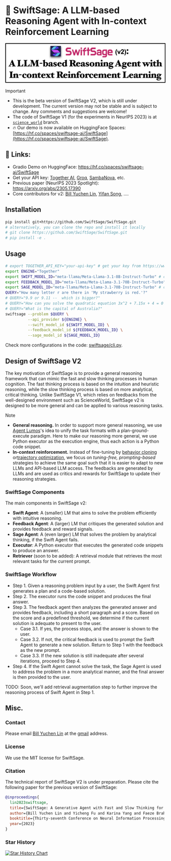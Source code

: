 # 🤖 SwiftSage: A LLM-based Reasoning Agent with In-context Reinforcement Learning

<!-- add a banner img for s2_banner.png -->
<!-- add a banner img for s2_banner.png with a black border -->
<img src="s2_banner.png" alt="SwiftSage Banner" style="border: 2px solid black;" />

> [!IMPORTANT]
> - This is the beta version of SwiftSage V2, which is still under development. The current version may not be stable and is subject to change. Any comments and suggestions are welcome! 
> - The code of SwiftSage V1 (for the experiments in NeurIPS 2023) is at [`science_world`](https://github.com/SwiftSage/SwiftSage/tree/science_world) branch.
> - 🔥 Our demo is now available on HuggingFace Spaces: [https://hf.co/spaces/swiftsage-ai/SwiftSage](https://hf.co/spaces/swiftsage-ai/SwiftSage). 


<!-- Github Readme Important Callout box note -->
## 🔗 Links:
- Gradio Demo on HuggingFace: https://hf.co/spaces/swiftsage-ai/SwiftSage
- Get your API key: [Together AI](https://www.together.ai), [Groq](https://groq.com/), [SambaNova](https://www.sambanova.ai), etc.
- Previous paper (NeurIPS 2023 Spotlight): https://arxiv.org/abs/2305.17390 
- Core contributors for v2: [Bill Yuchen Lin](https://yuchenlin.xyz/), [Yifan Song](https://scholar.google.com/citations?user=b_HfZhQAAAAJ&hl=en), .... 

## Installation

```bash
pip install git+https://github.com/SwiftSage/SwiftSage.git  
# alternatively, you can clone the repo and install it locally
# git clone https://github.com/SwiftSage/SwiftSage.git
# pip install -e .
```

## Usage

```bash
# export TOGETHER_API_KEY="your-api-key" # get your key from https://www.together.ai
export ENGINE="Together"
export SWIFT_MODEL_ID="meta-llama/Meta-Llama-3.1-8B-Instruct-Turbo" # can be 70B for more complex reasoning
export FEEDBACK_MODEL_ID="meta-llama/Meta-Llama-3.1-70B-Instruct-Turbo" 
export SAGE_MODEL_ID="meta-llama/Meta-Llama-3.1-70B-Instruct-Turbo" # can be 405B for more complex reasoning
QUERY="How many letter r are there in 'My strawberry is red.'?"
# QUERY="9.9 or 9.11 --  which is bigger?"
# QUERY="How can you solve the quadratic equation 3x^2 + 7.15x + 4 = 0 using the quadratic formula?"
# QUERY="What is the capital of Australia?"
swiftsage --problem $QUERY \
          --api_provider ${ENGINE} \
          --swift_model_id ${SWIFT_MODEL_ID} \
          --feedback_model_id ${FEEDBACK_MODEL_ID} \
          --sage_model_id ${SAGE_MODEL_ID}
```

<!--  

export SWIFT_MODEL_ID="meta-llama/Meta-Llama-3.1-8B-Instruct-Turbo"
export FEEDBACK_MODEL_ID="meta-llama/Meta-Llama-3.1-70B-Instruct-Turbo"
export SAGE_MODEL_ID="meta-llama/Meta-Llama-3.1-405B-Instruct-Turbo"

swiftsage --problem "9.9 or 9.11 --  which is bigger?" \
          --api_provider ${ENGINE} \
          --swift_model_id ${SWIFT_MODEL_ID} \
          --feedback_model_id ${FEEDBACK_MODEL_ID} \
          --sage_model_id ${SAGE_MODEL_ID} 

 -->

Check more configurations in the code: [swiftsage/cli.py](swiftsage/cli.py).

## Design of SwiftSage V2 

The key motivation of SwiftSage is to provide a general reasoning framework that can mimic the fast and slow thinking processes in human cognition. The fast thinking process is based on the intuition and heuristic reasoning, while the slow thinking process is based on more analytical, critical thinking. Unlike SwiftSage V1, which relies on feedbacks from the well-designed environment such as ScienceWorld, SwiftSage v2 is designed to be more general and can be applied to various reasoning tasks. 

> [!Note]
> - **General reasoning.** In order to support more general reasoning, we use [Agent Lumos](https://arxiv.org/abs/2311.05657)'s idea to unify the task formats with a plan-ground-execute paradigm. Here to make our reasoning more general, we use Python executor as the execution engine, thus each action is a Python code snippet.
> - **In-context reinforcement.** Instead of fine-tuning by [behavior cloning](https://arxiv.org/abs/2311.05657) or[trajectory optimization](https://arxiv.org/abs/2403.02502), we focus on *tuning-free, prompting-based* strategies to achieve the same goal such that it is easier to adapt to new LLMs and API-based LLM access. The feedbacks are generated by LLMs and are used as critics and rewards for SwiftSage to update their reasoning strategies.

### SwiftSage Components

The main components in SwiftSage v2: 
- **Swift Agent**: A (smaller) LM that aims to solve the problem efficiently with intuitive reasoning.
- **Feedback Agent**: A (larger) LM that critiques the generated solution and provides feedback and reward signals.
- **Sage Agent**: A (even larger) LM that solves the problem by analytical thinking, if the Swift Agent fails.
- **Executor**: A Python executor that executes the generated code snippets to produce an answer.
- **Retriever** (soon to be added): A retrieval module that retrieves the most relevant tasks for the current prompt.



### SwiftSage Workflow

- Step 1. Given a reasoning problem input by a user, the Swift Agent first generates a plan and a code-based solution.
- Step 2. The executor runs the code snippet and produces the final answer.
- Step 3. The feedback agent then analyzes the generated answer and provides feedback, including a short paragraph and a score. Based on the score and a predefined threshold, we determine if the current solution is adequate to present to the user.
    - Case 3.1. If yes, the process stops, and the answer is shown to the user.
    - Case 3.2. If not, the critical feedback is used to prompt the Swift Agent to generate a new solution. Return to Step 1 with the feedback as the new prompt.
    - Case 3.3. If the new solution is still inadequate after several iterations, proceed to Step 4.
- Step 4. If the Swift Agent cannot solve the task, the Sage Agent is used to address the problem in a more analytical manner, and the final answer is then provided to the user.


TODO: Soon, we'll add retrieval augmentation step to further improve the reasoning process of Swift Agent in Step 1.


## Misc.

### Contact

Please email [Bill Yuchen Lin](https://yuchenlin.xyz) at the [gmail](yuchenlin1995@gmail.com) address.

### License
We use the MIT license for SwiftSage.

### Citation 
The technical report of SwiftSage V2 is under preparation. Please cite the following paper for the previous version of SwiftSage: 
```bib
@inproceedings{
  lin2023swiftsage,
  title={SwiftSage: A Generative Agent with Fast and Slow Thinking for Complex Interactive Tasks},
  author={Bill Yuchen Lin and Yicheng Fu and Karina Yang and Faeze Brahman and Shiyu Huang and Chandra Bhagavatula and Prithviraj Ammanabrolu and Yejin Choi and Xiang Ren},
  booktitle={Thirty-seventh Conference on Neural Information Processing Systems},
  year={2023}
}
```

### Star History

[![Star History Chart](https://api.star-history.com/svg?repos=SwiftSage/SwiftSage&type=Date)](https://star-history.com/#SwiftSage/SwiftSage&Date)
